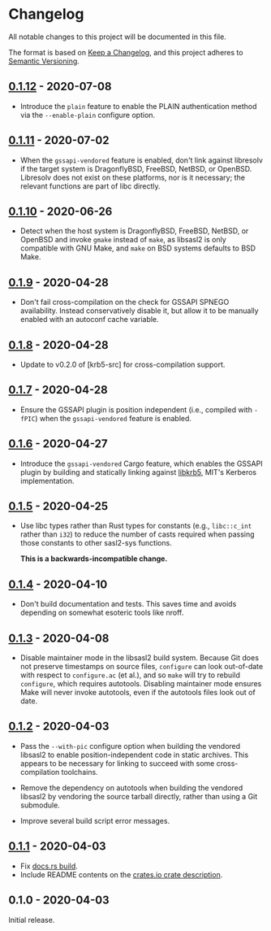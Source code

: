 # Changelog

All notable changes to this project will be documented in this file.

The format is based on [Keep a Changelog], and this project adheres to [Semantic
Versioning].

## [0.1.12] - 2020-07-08

* Introduce the `plain` feature to enable the PLAIN authentication method via
  the `--enable-plain` configure option.

## [0.1.11] - 2020-07-02

* When the `gssapi-vendored` feature is enabled, don't link against libresolv if
  the target system is DragonflyBSD, FreeBSD, NetBSD, or OpenBSD. Libresolv
  does not exist on these platforms, nor is it necessary; the relevant functions
  are part of libc directly.

## [0.1.10] - 2020-06-26

* Detect when the host system is DragonflyBSD, FreeBSD, NetBSD, or OpenBSD and
  invoke `gmake` instead of `make`, as libsasl2 is only compatible with GNU
  Make, and `make` on BSD systems defaults to BSD Make.

## [0.1.9] - 2020-04-28

* Don't fail cross-compilation on the check for GSSAPI SPNEGO availability.
  Instead conservatively disable it, but allow it to be manually enabled with an
  autoconf cache variable.

## [0.1.8] - 2020-04-28

* Update to v0.2.0 of [krb5-src] for cross-compilation support.

## [0.1.7] - 2020-04-28

* Ensure the GSSAPI plugin is position independent (i.e., compiled with `-fPIC`)
  when the `gssapi-vendored` feature is enabled.

## [0.1.6] - 2020-04-27

* Introduce the `gssapi-vendored` Cargo feature, which enables the GSSAPI plugin
  by building and statically linking against [libkrb5], MIT's Kerberos
  implementation.

## [0.1.5] - 2020-04-25

* Use libc types rather than Rust types for constants (e.g., `libc::c_int`
  rather than `i32`) to reduce the number of casts required when passing those
  constants to other sasl2-sys functions.

  **This is a backwards-incompatible change.**

## [0.1.4] - 2020-04-10

* Don't build documentation and tests. This saves time and avoids depending on
  somewhat esoteric tools like nroff.

## [0.1.3] - 2020-04-08

* Disable maintainer mode in the libsasl2 build system. Because Git does not
  preserve timestamps on source files, `configure` can look out-of-date with
  respect to `configure.ac` (et al.), and so `make` will try to rebuild
  `configure`, which requires autotools. Disabling maintainer mode ensures Make
  will never invoke autotools, even if the autotools files look out of date.

## [0.1.2] - 2020-04-03

* Pass the `--with-pic` configure option when building the vendored libsasl2 to
  enable position-independent code in static archives. This appears to be
  necessary for linking to succeed with some cross-compilation toolchains.

* Remove the dependency on autotools when building the vendored libsasl2
  by vendoring the source tarball directly, rather than using a Git submodule.

* Improve several build script error messages.

## [0.1.1] - 2020-04-03

* Fix [docs.rs build](https://docs.rs/sasl2-sys/0.1.1/sasl2-sys/).
* Include README contents on the [crates.io crate description][crates-io-page].

## 0.1.0 - 2020-04-03

Initial release.

[0.1.1]: https://github.com/MaterializeInc/rust-sasl/compare/v0.1.0...v0.1.1
[0.1.2]: https://github.com/MaterializeInc/rust-sasl/compare/v0.1.1...v0.1.2
[0.1.3]: https://github.com/MaterializeInc/rust-sasl/compare/v0.1.2...v0.1.3
[0.1.4]: https://github.com/MaterializeInc/rust-sasl/compare/v0.1.3...v0.1.4
[0.1.5]: https://github.com/MaterializeInc/rust-sasl/compare/v0.1.4...v0.1.5
[0.1.6]: https://github.com/MaterializeInc/rust-sasl/compare/v0.1.5...v0.1.6
[0.1.7]: https://github.com/MaterializeInc/rust-sasl/compare/v0.1.6...v0.1.7
[0.1.8]: https://github.com/MaterializeInc/rust-sasl/compare/v0.1.7...v0.1.8
[0.1.9]: https://github.com/MaterializeInc/rust-sasl/compare/v0.1.8...v0.1.9
[0.1.10]: https://github.com/MaterializeInc/rust-sasl/compare/v0.1.9...v0.1.10
[0.1.11]: https://github.com/MaterializeInc/rust-sasl/compare/v0.1.10...v0.1.11
[0.1.12]: https://github.com/MaterializeInc/rust-sasl/compare/v0.1.11...v0.1.12

[Keep a Changelog]: https://keepachangelog.com/en/1.0.0/
[Semantic Versioning]: https://semver.org/spec/v2.0.0.html
[crates-io-page]: https://crates.io/crates/sasl2-sys
[libkrb5]: https://web.mit.edu/kerberos/
